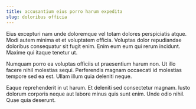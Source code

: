 ```yaml
---
title: accusantium eius porro harum expedita
slug: doloribus officia
---
```


Eius excepturi nam unde doloremque vel totam dolores perspiciatis atque. Modi autem minima et et voluptatem officia. Voluptas dolor repudiandae doloribus consequatur sit fugit enim. Enim eum eum qui rerum incidunt. Maxime qui itaque tenetur ut.

Numquam porro ea voluptas officiis ut praesentium harum non. Ut illo facere nihil molestias sequi. Perferendis magnam occaecati id molestias tempore sed ea est. Ullam illum quia deleniti neque.

Eaque reprehenderit in ut harum. Et deleniti sed consectetur magnam. Iusto dolorum corporis neque aut labore minus quis sunt enim. Unde odio nihil. Quae quia deserunt.
